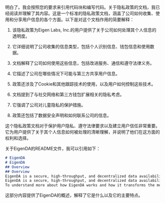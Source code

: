 明白了。我会按照您的要求来引用代码块和编写代码。关于隐私政策的文档，我已经阅读并理解了其内容。这是一个标准的隐私政策文档，涵盖了公司如何收集、使用和分享用户信息的各个方面。以下是对这个文档作用的简要解释：

1. 该隐私政策为Eigen Labs, Inc.的用户提供了关于公司如何处理其个人信息的透明度。

2. 它详细说明了公司收集的信息类型，包括个人识别信息、钱包信息和使用数据。

3. 文档解释了公司如何使用这些信息，包括改进服务、通信和遵守法律义务。

4. 它描述了公司在哪些情况下可能与第三方共享用户信息。

5. 政策还涉及了Cookie和其他跟踪技术的使用，以及用户如何控制这些技术。

6. 文档提到了与社交网络和第三方钱包扩展相关的隐私考虑。

7. 它强调了公司对儿童隐私的保护措施。

8. 政策还包括了数据安全声明和如何联系公司的信息。

这个隐私政策文档对于保护用户隐私、遵守法律要求以及建立用户信任非常重要。它为用户提供了关于其个人信息如何被处理的清晰理解，并说明了他们在这方面的权利和选择。

关于EigenDA的README文件，我可以引用如下：


```7:13:eigenda/README.md
# EigenDA
# EigenDA
## Overview
## Overview
EigenDA is a secure, high-throughput, and decentralized data availability (DA) service built on top of Ethereum using the [EigenLayer](https://github.com/Layr-Labs/eigenlayer-contracts) restaking primitives.
EigenDA is a secure, high-throughput, and decentralized data availability (DA) service built on top of Ethereum using the [EigenLayer](https://github.com/Layr-Labs/eigenlayer-contracts) restaking primitives.
To understand more about how EigenDA works and how it transforms the modern landscape of data availability, continue reading [EigenDA introduction](https://www.blog.eigenlayer.xyz/intro-to-eigenda-hyperscale-data-availability-for-rollups/).
```


这部分内容提供了EigenDA的概述，解释了它是什么以及它的主要特点。